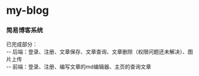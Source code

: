 # my-blog
### 简易博客系统

已完成部分：  
-- 后端：登录、注册、文章保存、文章查询、文章删除（权限问题还未解决）、图片上传   
-- 前端：登录、注册、编写文章的md编辑器、主页的查询文章  
